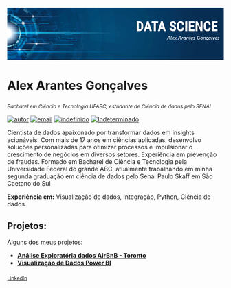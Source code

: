 <p align="center">
  <img src="banner.png" >
</p>

# Alex Arantes Gonçalves
<sub>*Bacharel em Ciência e Tecnologia UFABC, estudante de Ciência de dados pelo SENAI*</sub>

[![autor](https://img.shields.io/badge/autor-axargon-blue)](https://www.linkedin.com/in/alex-a-goncalves/)
[![email](https://img.shields.io/badge/Atividades-Senai-red)](https://github.com/Axargon/AtividadesSenai/tree/main) 
[![indefinido](https://img.shields.io/badge/Atividades-UFABC-green)](https://github.com/Axargon/UFABC-ML-2018) 
[![Indeterminado](https://img.shields.io/badge/contributions-welcome-blue.svg?style=flat)](axargon@gmail.com)


Cientista de dados apaixonado por transformar dados em insights acionáveis. Com mais de 17 anos em ciências aplicadas, desenvolvo soluções personalizadas para otimizar processos e impulsionar o crescimento de negócios em diversos setores. Experiência em prevenção de fraudes.
Formado em Bacharel de Ciência e Tecnologia pela Universidade Federal do grande ABC, atualmente trabalhando em minha segunda graduação em ciência de dados pelo Senai Paulo Skaff em São Caetano do Sul

**Experiência em:** Visualização de dados, Integração, Python, Ciência de dados.

## Projetos:
Alguns dos meus projetos:

* **[Análise Exploratória dados AirBnB - Toronto](https://github.com/Axargon/ds_portfolio_In/blob/master/Analysing_Airbnb_Data_for_Toronto.ipynb)**
* **[Visualização de Dados Power BI ](https://github.com/Axargon/data_visualization/blob/master/README.md)**


 
 
 <!-- *Links:*-->
 <sub>[LinkedIn](https://www.linkedin.com/in/alex-a-goncalves/)</sub>

